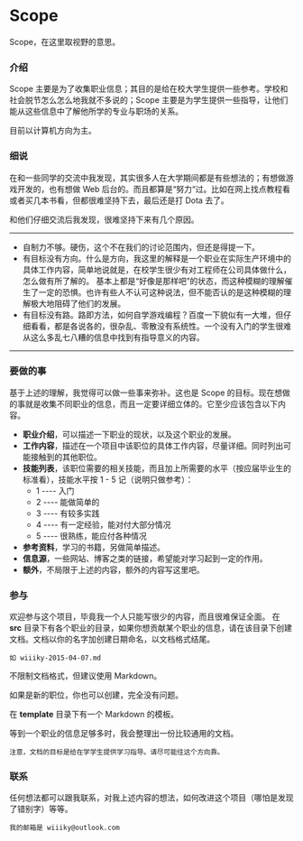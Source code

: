 # Scope #

Scope，在这里取视野的意思。

### 介绍 ###

Scope 主要是为了收集职业信息；其目的是给在校大学生提供一些参考。学校和社会脱节怎么怎么地我就不多说的；Scope 主要是为学生提供一些指导，让他们能从这些信息中了解他所学的专业与职场的关系。

目前以计算机方向为主。

### 细说 ###

在和一些同学的交流中我发现，其实很多人在大学期间都是有些想法的；有想做游戏开发的，也有想做 Web 后台的。而且都算是“努力“过。比如在网上找点教程看或者买几本书看，但都很难坚持下去，最后还是打 Dota 去了。

和他们仔细交流后我发现，很难坚持下来有几个原因。

---------------------------------------------------------------------------

* 自制力不够。硬伤，这个不在我们的讨论范围内，但还是得提一下。
* 有目标没有方向。什么是方向，我这里的解释是一个职业在实际生产环境中的具体工作内容，简单地说就是，在校学生很少有对工程师在公司具体做什么，怎么做有所了解的。
基本上都是“好像是那样吧”的状态，而这种模糊的理解催生了一定的恐惧。也许有些人不认可这种说法，但不能否认的是这种模糊的理解极大地阻碍了他们的发展。
* 有目标没有路。路即方法，如何自学游戏编程？百度一下貌似有一大堆，但仔细看看，都是各说各的，很杂乱、零散没有系统性。一个没有入门的学生很难从这么多乱七八糟的信息中找到有指导意义的内容。

---------------------------------------------------------------------------

### 要做的事 ###

基于上述的理解，我觉得可以做一些事来弥补。这也是 Scope 的目标。现在想做的事就是收集不同职业的信息，而且一定要详细立体的。它至少应该包含以下内容。

* **职业介绍**，可以描述一下职业的现状，以及这个职业的发展。
* **工作内容**，描述在一个项目中该职位的具体工作内容，尽量详细。同时列出可能接触到的其他职位。
* **技能列表**，该职位需要的相关技能，而且加上所需要的水平（按应届毕业生的标准看），技能水平按 1 - 5 记（说明只做参考）：
	*	1 ---- 入门
	*	2 ---- 能做简单的
	*	3 ---- 有较多实践
	*	4 ---- 有一定经验，能对付大部分情况
	*	5 ---- 很熟练，能应付各种情况
* **参考资料**，学习的书籍，另做简单描述。
* **信息源**，一些网站、博客之类的链接，希望能对学习起到一定的作用。
* **额外**，不局限于上述的内容，额外的内容写这里吧。

### 参与 ###

欢迎参与这个项目，毕竟我一个人只能写很少的内容，而且很难保证全面。
在 **src** 目录下有各个职业的目录，如果你想贡献某个职业的信息，请在该目录下创建文档。文档以你的名字加创建日期命名，以文档格式结尾。

    如 wiiiky-2015-04-07.md

不限制文档格式，但建议使用 Markdown。

如果是新的职位，你也可以创建，完全没有问题。

在 **template** 目录下有一个 Markdown 的模板。

等到一个职业的信息足够多时，我会整理出一份比较通用的文档。

    注意，文档的目标是给在学学生提供学习指导。请尽可能往这个方向靠。

### 联系 ###

任何想法都可以跟我联系，对我上述内容的想法，如何改进这个项目（哪怕是发现了错别字）等等。

    我的邮箱是 wiiiky@outlook.com
